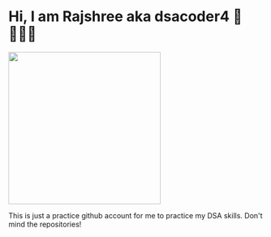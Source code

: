 # Hi, I am Rajshree aka dsacoder4 📔👩🏻‍💻

<img src="https://static.vecteezy.com/system/resources/previews/003/815/991/original/female-programmer-doing-software-coding-free-vector.jpg" width="300" height="300" />

This is just a practice github account for me to practice my DSA skills. 
Don't mind the repositories!
<!---
dsacoder4/dsacoder4 is a ✨ special ✨ repository because its `README.md` (this file) appears on your GitHub profile.
You can click the Preview link to take a look at your changes.
--->
